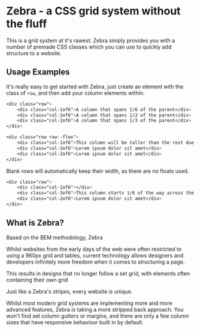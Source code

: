 # Zebra - a CSS grid system without the fluff
This is a grid system at it's rawest. Zebra simply provides you with a number of premade CSS classes which you can use to quickly add structure to a website.

## Usage Examples
It's really easy to get started with Zebra, just create an element with the class of `row`, and then add your column elements within.
```css
<div class="row">
	<div class="col-1of6">A column that spans 1/6 of the parent</div>
	<div class="col-3of6">A column that spans 1/2 of the parent</div>
	<div class="col-2of6">A column that spans 1/3 of the parent</div>
</div>
```

```css
<div class="row row--flex">
	<div class="col-1of6">This column will be taller than the rest due to extra content</div>
	<div class="col-3of6">Lorem ipsum dolor sit amet</div>
	<div class="col-2of6">Lorem ipsum dolor sit amet</div>
</div>
```

Blank rows will automatically keep their width, as there are no floats used.
```css
<div class="row">
	<div class="col-1of6"></div>
	<div class="col-3of6">This column starts 1/6 of the way across the row</div>
	<div class="col-2of6">Lorem ipsum dolor sit amet</div>
</div>
```

## What is Zebra?
Based on the BEM methodology, Zebra

Whilst websites from the early days of the web were often restricted to using a 960px grid and tables, current technology allows designers and developers infinitely more freedom when it comes to structuring a page.

This results in designs that no longer follow a set grid, with elements often containing their own grid

Just like a Zebra's stripes, every website is unique.


Whilst most modern grid systems are implementing more and more advanced features, Zebra is taking a more stripped back approach. You won't find set column gutters or margins, and there are only a few column sizes that have responsive behaviour built in by default.